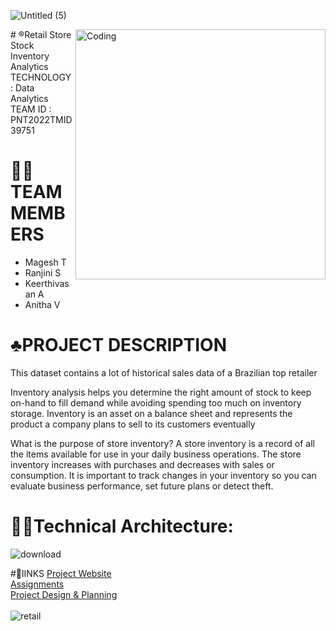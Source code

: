 ![Untitled (5)](https://user-images.githubusercontent.com/90629060/192090442-9e2de638-d8d3-45a6-a28b-3003d529d808.png)



<img align="right" alt="Coding" width="400" src="https://user-images.githubusercontent.com/91787449/192087867-45a41390-7526-4816-91e5-be87be066d5d.gif">
# ®️Retail Store Stock Inventory Analytics
   TECHNOLOGY : Data Analytics <br>
   TEAM ID : PNT2022TMID39751

# 🧑‍💻TEAM MEMBERS
 - Magesh T
 - Ranjini S
 - Keerthivasan A
 - Anitha V
 
 # ♣️PROJECT DESCRIPTION
 This dataset contains a lot of historical sales data of a Brazilian top retailer

Inventory analysis helps you determine the right amount of stock to keep on-hand to fill demand while avoiding spending too much on inventory storage. Inventory is an asset on a balance sheet and represents the product a company plans to sell to its customers eventually

 What is the purpose of store inventory?
A store inventory is a record of all the items available for use in your daily business operations. The store inventory increases with purchases and decreases with sales or consumption. It is important to track changes in your inventory so you can evaluate business performance, set future plans or detect theft.
# 🧑‍💻Technical Architecture:
 ![download](https://user-images.githubusercontent.com/72591359/190850546-9b1ba338-6a8a-4952-8afc-898e5faddd36.png)
 
 #🔗lINKS
 <a href="https://retail-project.netlify.app/">Project Website</a><br>
 <a href="https://github.com/IBM-EPBL/IBM-Project-16863-1663844834/tree/main/Assessments">Assignments</a><br>
 <a href="https://github.com/IBM-EPBL/IBM-Project-16863-1663844834/tree/main/Project_Design_and_Planning">Project Design & Planning</a><br>
 <a href=""></a><br>
![retail](https://user-images.githubusercontent.com/90629060/192155520-1818cc7f-e4a4-4af7-81fd-50f117c78749.gif)



